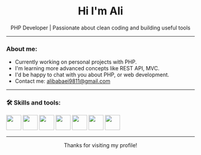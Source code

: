 <h1 align="center">Hi  I'm Ali </h1>
<p align="center">PHP Developer | Passionate about clean coding and building useful tools</p>

---

###  About me:

-  Currently working on personal projects with PHP.
-  I'm learning more advanced concepts like REST API, MVC.
-  I'd be happy to chat with you about PHP, or web development.
-  Contact me: alibabaei9811@gmail.com

---

### 🛠 Skills and tools:

<div>
<img src="https://cdn.jsdelivr.net/gh/devicons/devicon/icons/php/php-original.svg" width="40"/>
<img src="https://cdn.jsdelivr.net/gh/devicons/devicon/icons/mysql/mysql-original.svg" width="40"/>
<img src="https://cdn.jsdelivr.net/gh/devicons/devicon/icons/html5/html5-original.svg" width="40"/>
<img src="https://cdn.jsdelivr.net/gh/devicons/devicon/icons/css3/css3-original.svg" width="40"/> 
<img src="https://cdn.jsdelivr.net/gh/devicons/devicon/icons/javascript/javascript-original.svg" width="40"/> 
<img src="https://cdn.jsdelivr.net/gh/devicons/devicon/icons/git/git-original.svg" width="40"/> 
<img src="https://cdn.jsdelivr.net/gh/devicons/devicon/icons/linux/linux-original.svg" width="40"/>
</div>

---

<p align="center">
 Thanks for visiting my profile!
</p>
